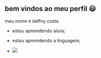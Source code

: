 ## bem vindos ao meu perfil 😃

meu  nome é daffny costa

- estou apremdendo alura;
- estou apremdendo a linguagem;

- ![](https://media.tenor.com/FssyclrGYX4AAAAM/scoupsgenre-seventeen.gif)
